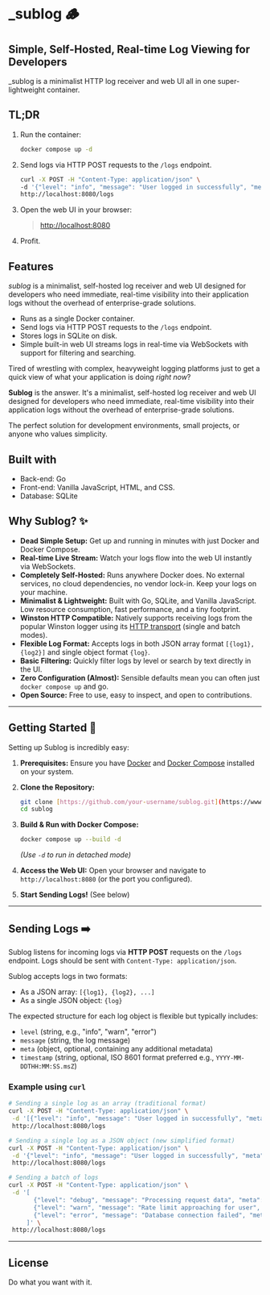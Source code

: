 # _sublog 🪵

## Simple, Self-Hosted, Real-time Log Viewing for Developers

_sublog is a minimalist HTTP log receiver and web UI all in one super-lightweight container.

## TL;DR

1. Run the container:

    ```bash
    docker compose up -d
    ```

2. Send logs via HTTP POST requests to the `/logs` endpoint.

    ```bash
    curl -X POST -H "Content-Type: application/json" \
    -d '{"level": "info", "message": "User logged in successfully", "meta": {"userId": "user-123", "ip": "192.168.1.100"}}' \
    http://localhost:8080/logs
    ```

3. Open the web UI in your browser:

    > <http://localhost:8080>

4. Profit.

## Features

_sublog_ is a minimalist, self-hosted log receiver and web UI designed for developers who need immediate, real-time visibility into their application logs without the overhead of enterprise-grade solutions.

- Runs as a single Docker container.
- Send logs via HTTP POST requests to the `/logs` endpoint.
- Stores logs in SQLite on disk.
- Simple built-in web UI streams logs in real-time via WebSockets with support for filtering and searching.

Tired of wrestling with complex, heavyweight logging platforms just to get a quick view of what your application is doing _right now_?

**Sublog** is the answer. It's a minimalist, self-hosted log receiver and web UI designed for developers who need immediate, real-time visibility into their application logs without the overhead of enterprise-grade solutions.

The perfect solution for development environments, small projects, or anyone who values simplicity.

## Built with

- Back-end: Go
- Front-end: Vanilla JavaScript, HTML, and CSS.
- Database: SQLite

## Why Sublog? ✨

- **Dead Simple Setup:** Get up and running in minutes with just Docker and Docker Compose.
- **Real-time Live Stream:** Watch your logs flow into the web UI instantly via WebSockets.
- **Completely Self-Hosted:** Runs anywhere Docker does. No external services, no cloud dependencies, no vendor lock-in. Keep your logs on your machine.
- **Minimalist & Lightweight:** Built with Go, SQLite, and Vanilla JavaScript. Low resource consumption, fast performance, and a tiny footprint.
- **Winston HTTP Compatible:** Natively supports receiving logs from the popular Winston logger using its [HTTP transport](https://github.com/winstonjs/winston/blob/master/docs/transports.md#http-transport) (single and batch modes).
- **Flexible Log Format:** Accepts logs in both JSON array format `[{log1}, {log2}]` and single object format `{log}`.
- **Basic Filtering:** Quickly filter logs by level or search by text directly in the UI.
- **Zero Configuration (Almost):** Sensible defaults mean you can often just `docker compose up` and go.
- **Open Source:** Free to use, easy to inspect, and open to contributions.

---

## Getting Started 🚀

Setting up Sublog is incredibly easy:

1. **Prerequisites:** Ensure you have [Docker](https://docs.docker.com/get-docker/) and [Docker Compose](https://docs.docker.com/compose/install/) installed on your system.
2. **Clone the Repository:**

    ```bash
    git clone [https://github.com/your-username/sublog.git](https://www.google.com/search?q=https://github.com/your-username/sublog.git) # Replace with your repo URL
    cd sublog
    ```

3. **Build & Run with Docker Compose:**

    ```bash
    docker compose up --build -d
    ```

    _(Use `-d` to run in detached mode)_
4. **Access the Web UI:** Open your browser and navigate to `http://localhost:8080` (or the port you configured).
5. **Start Sending Logs!** (See below)

---

## Sending Logs ➡️

Sublog listens for incoming logs via **HTTP POST** requests on the `/logs` endpoint. Logs should be sent with `Content-Type: application/json`.

Sublog accepts logs in two formats:

- As a JSON array: `[{log1}, {log2}, ...]`
- As a single JSON object: `{log}`

The expected structure for each log object is flexible but typically includes:

- `level` (string, e.g., "info", "warn", "error")
- `message` (string, the log message)
- `meta` (object, optional, containing any additional metadata)
- `timestamp` (string, optional, ISO 8601 format preferred e.g., `YYYY-MM-DDTHH:MM:SS.msZ`)

### Example using `curl`

```bash
# Sending a single log as an array (traditional format)
curl -X POST -H "Content-Type: application/json" \
 -d '[{"level": "info", "message": "User logged in successfully", "meta": {"userId": "user-123", "ip": "192.168.1.100"}}]' \
 http://localhost:8080/logs

# Sending a single log as a JSON object (new simplified format)
curl -X POST -H "Content-Type: application/json" \
 -d '{"level": "info", "message": "User logged in successfully", "meta": {"userId": "user-123", "ip": "192.168.1.100"}}' \
 http://localhost:8080/logs

# Sending a batch of logs
curl -X POST -H "Content-Type: application/json" \
 -d '[
       {"level": "debug", "message": "Processing request data", "meta": {"requestId": "abc-xyz"}},
       {"level": "warn", "message": "Rate limit approaching for user", "meta": {"userId": "user-456", "limit": 100, "current": 95}},
       {"level": "error", "message": "Database connection failed", "meta": {"dbHost": "[db.example.com](https://www.google.com/search?q=db.example.com)", "errorCode": 5003}}
     ]' \
 http://localhost:8080/logs
```

---

## License

Do what you want with it.
